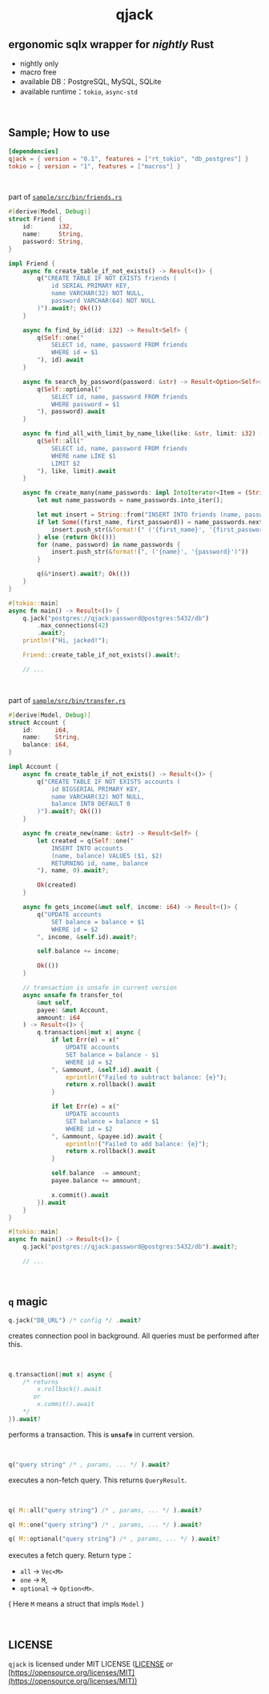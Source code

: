 <h1 align="center">
    qjack
</h1>

## ergonomic sqlx wrapper for *nightly* Rust
- nightly only
- macro free
- available DB：PostgreSQL, MySQL, SQLite
- available runtime：`tokio`, `async-std`

<br/>

## Sample; How to use
```toml
[dependencies]
qjack = { version = "0.1", features = ["rt_tokio", "db_postgres"] }
tokio = { version = "1", features = ["macros"] }
```
<br/>

part of [`sample/src/bin/friends.rs`](https://github.com/kana-rus/qjack/tree/main/sample/src/bin/friends.rs)
```rust
#[derive(Model, Debug)]
struct Friend {
    id:       i32,
    name:     String,
    password: String,
}

impl Friend {
    async fn create_table_if_not_exists() -> Result<()> {
        q("CREATE TABLE IF NOT EXISTS friends (
            id SERIAL PRIMARY KEY,
            name VARCHAR(32) NOT NULL,
            password VARCHAR(64) NOT NULL
        )").await?; Ok(())
    }

    async fn find_by_id(id: i32) -> Result<Self> {
        q(Self::one("
            SELECT id, name, password FROM friends
            WHERE id = $1
        "), id).await
    }

    async fn search_by_password(password: &str) -> Result<Option<Self>> {
        q(Self::optional("
            SELECT id, name, password FROM friends
            WHERE password = $1
        "), password).await
    }

    async fn find_all_with_limit_by_name_like(like: &str, limit: i32) -> Result<Vec<Friend>> {
        q(Self::all("
            SELECT id, name, password FROM friends
            WHERE name LIKE $1
            LIMIT $2
        "), like, limit).await
    }

    async fn create_many(name_passwords: impl IntoIterator<Item = (String, String)>) -> Result<()> {
        let mut name_passwords = name_passwords.into_iter();

        let mut insert = String::from("INSERT INTO friends (name, password) VALUES");
        if let Some((first_name, first_password)) = name_passwords.next() {
            insert.push_str(&format!(" ('{first_name}', '{first_password}')"))
        } else {return Ok(())}
        for (name, password) in name_passwords {
            insert.push_str(&format!(", ('{name}', '{password}')"))
        }

        q(&*insert).await?; Ok(())
    }
}

#[tokio::main]
async fn main() -> Result<()> {
    q.jack("postgres://qjack:password@postgres:5432/db")
        .max_connections(42)
        .await?;
    println!("Hi, jacked!");

    Friend::create_table_if_not_exists().await?;

    // ...
```
<br/>

part of [`sample/src/bin/transfer.rs`](https://github.com/kana-rus/qjack/tree/main/sample/src/bin/transfer.rs)
```rust
#[derive(Model, Debug)]
struct Account {
    id:      i64,
    name:    String,
    balance: i64,
}

impl Account {
    async fn create_table_if_not_exists() -> Result<()> {
        q("CREATE TABLE IF NOT EXISTS accounts (
            id BIGSERIAL PRIMARY KEY,
            name VARCHAR(32) NOT NULL,
            balance INT8 DEFAULT 0
        )").await?; Ok(())
    }

    async fn create_new(name: &str) -> Result<Self> {
        let created = q(Self::one("
            INSERT INTO accounts
            (name, balance) VALUES ($1, $2)
            RETURNING id, name, balance
        "), name, 0).await?;

        Ok(created)
    }

    async fn gets_income(&mut self, income: i64) -> Result<()> {
        q("UPDATE accounts
            SET balance = balance + $1
            WHERE id = $2
        ", income, &self.id).await?;

        self.balance += income;

        Ok(())
    }

    // transaction is unsafe in current version
    async unsafe fn transfer_to(
        &mut self,
        payee: &mut Account,
        ammount: i64
    ) -> Result<()> {
        q.transaction(|mut x| async {
            if let Err(e) = x("
                UPDATE accounts
                SET balance = balance - $1
                WHERE id = $2
            ", &ammount, &self.id).await {
                eprintln!("Failed to subtract balance: {e}");
                return x.rollback().await
            }

            if let Err(e) = x("
                UPDATE accounts
                SET balance = balance + $1
                WHERE id = $2
            ", &ammount, &payee.id).await {
                eprintln!("Failed to add balance: {e}");
                return x.rollback().await
            }

            self.balance  -= ammount;
            payee.balance += ammount;

            x.commit().await
        }).await
    }
}

#[tokio::main]
async fn main() -> Result<()> {
    q.jack("postgres://qjack:password@postgres:5432/db").await?;

    // ...
```

<br/>

## `q` magic

```rust
q.jack("DB_URL") /* config */ .await?
```
creates connection pool in background. All queries must be performed after this.

<br/>

```rust
q.transaction(|mut x| async {
    /* returns
        x.rollback().await
       or
        x.commit().await
    */
}).await?
```
performs a transaction. This is **`unsafe`** in current version.

<br/>

```rust
q("query string" /* , params, ... */ ).await?
```
executes a non-fetch query. This returns `QueryResult`.

<br/>

```rust
q( M::all("query string") /* , params, ... */ ).await?
```
```rust
q( M::one("query string") /* , params, ... */ ).await?
```
```rust
q( M::optional("query string") /* , params, ... */ ).await?
```
executes a fetch query. Return type：

- `all` → `Vec<M>`
- `one` → `M`,
- `optional` → `Option<M>`.

( Here `M` means a struct that impls `Model` )

<br/>

## LICENSE
`qjack` is licensed under MIT LICENSE ([LICENSE](https://github.com/kana-rus/qjack/blob/main/LICENSE) or [https://opensource.org/licenses/MIT](https://opensource.org/licenses/MIT))